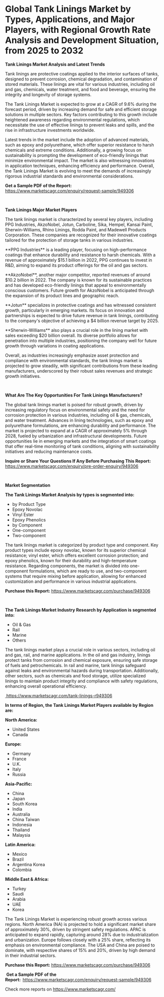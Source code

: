 <p><h1>Global Tank Linings Market by Types, Applications, and Major Players, with Regional Growth Rate Analysis and Development Situation, from 2025 to 2032</h1></p><p><strong>Tank Linings Market Analysis and Latest Trends</strong></p>
<p><p>Tank linings are protective coatings applied to the interior surfaces of tanks, designed to prevent corrosion, chemical degradation, and contamination of stored materials. These linings are vital for various industries, including oil and gas, chemicals, water treatment, and food and beverage, ensuring the integrity and longevity of storage systems.</p><p>The Tank Linings Market is expected to grow at a CAGR of 9.6% during the forecast period, driven by increasing demand for safe and efficient storage solutions in multiple sectors. Key factors contributing to this growth include heightened awareness regarding environmental regulations, which necessitate the use of effective linings to prevent leaks and spills, and the rise in infrastructure investments worldwide.</p><p>Latest trends in the market include the adoption of advanced materials, such as epoxy and polyurethane, which offer superior resistance to harsh chemicals and extreme conditions. Additionally, a growing focus on sustainability is prompting the development of eco-friendly linings that minimize environmental impact. The market is also witnessing innovations in application techniques, enhancing efficiency and performance. Overall, the Tank Linings Market is evolving to meet the demands of increasingly rigorous industrial standards and environmental considerations.</p></p>
<p><strong>Get a Sample PDF of the Report:&nbsp;</strong> <a href="https://www.marketscagr.com/enquiry/request-sample/949306?utm_campaign=1889&utm_medium=2&utm_source=Github&utm_content=ia&utm_term=30012025&utm_id=tank-linings">https://www.marketscagr.com/enquiry/request-sample/949306</a></p>
<p>&nbsp;</p>
<p><strong>Tank Linings Major Market Players</strong></p>
<p><p>The tank linings market is characterized by several key players, including PPG Industries, AkzoNobel, Jotun, Carboline, Sika, Hempel, Kansai Paint, Sherwin-Williams, Rhino Linings, Rodda Paint, and Madewell Products Corporation. These companies are recognized for their innovative coatings tailored for the protection of storage tanks in various industries.</p><p>**PPG Industries** is a leading player, focusing on high-performance coatings that enhance durability and resistance to harsh chemicals. With a revenue of approximately $15.1 billion in 2022, PPG continues to invest in R&D, aiming to expand its product offerings for the oil and gas sectors.</p><p>**AkzoNobel**, another major competitor, reported revenues of around $10.2 billion in 2022. The company is known for its sustainable practices and has developed eco-friendly linings that appeal to environmentally conscious customers. Future growth for AkzoNobel is anticipated through the expansion of its product lines and geographic reach.</p><p>**Jotun** specializes in protective coatings and has witnessed consistent growth, particularly in emerging markets. Its focus on innovation and partnerships is expected to drive future revenue in tank linings, contributing to the company's objective of achieving a $4 billion revenue target by 2025.</p><p>**Sherwin-Williams** also plays a crucial role in the lining market with sales exceeding $20 billion overall. Its diverse portfolio allows for penetration into multiple industries, positioning the company well for future growth through variations in coating applications.</p><p>Overall, as industries increasingly emphasize asset protection and compliance with environmental standards, the tank linings market is projected to grow steadily, with significant contributions from these leading manufacturers, underscored by their robust sales revenues and strategic growth initiatives.</p></p>
<p>&nbsp;</p>
<p><strong>What Are The Key Opportunities For Tank Linings Manufacturers?</strong></p>
<p><p>The global tank linings market is poised for robust growth, driven by increasing regulatory focus on environmental safety and the need for corrosion protection in various industries, including oil & gas, chemicals, and water treatment. Advances in lining technologies, such as epoxy and polyurethane formulations, are enhancing durability and performance. The market is projected to expand at a CAGR of approximately 5% through 2028, fueled by urbanization and infrastructural developments. Future opportunities lie in emerging markets and the integration of smart coatings that offer real-time monitoring of tank conditions, aligning with sustainability initiatives and reducing maintenance costs.</p></p>
<p><strong>Inquire or Share Your Questions If Any Before Purchasing This Report:</strong> <a href="https://www.marketscagr.com/enquiry/pre-order-enquiry/949306?utm_campaign=1889&utm_medium=2&utm_source=Github&utm_content=ia&utm_term=30012025&utm_id=tank-linings">https://www.marketscagr.com/enquiry/pre-order-enquiry/949306</a></p>
<p>&nbsp;</p>
<p><strong>Market Segmentation</strong></p>
<p><strong>The Tank Linings Market Analysis by types is segmented into:</strong></p>
<p><ul><li>by Product Type</li><li>Epoxy Novolac</li><li>Vinyl Ester</li><li>Epoxy Phenolics</li><li>by Component</li><li>One-component</li><li>Two-component</li></ul></p>
<p><p>The tank linings market is categorized by product type and component. Key product types include epoxy novolac, known for its superior chemical resistance; vinyl ester, which offers excellent corrosion protection; and epoxy phenolics, known for their durability and high-temperature resistance. Regarding components, the market is divided into one-component formulations, which are ready to use, and two-component systems that require mixing before application, allowing for enhanced customization and performance in various industrial applications.</p></p>
<p><strong>Purchase this Report:&nbsp;</strong><a href="https://www.marketscagr.com/purchase/949306?utm_campaign=1889&utm_medium=2&utm_source=Github&utm_content=ia&utm_term=30012025&utm_id=tank-linings">https://www.marketscagr.com/purchase/949306</a></p>
<p>&nbsp;</p>
<p><strong>The Tank Linings Market Industry Research by Application is segmented into:</strong></p>
<p><ul><li>Oil & Gas</li><li>Rail</li><li>Marine</li><li>Others</li></ul></p>
<p><p>The tank linings market plays a crucial role in various sectors, including oil and gas, rail, and marine applications. In the oil and gas industry, linings protect tanks from corrosion and chemical exposure, ensuring safe storage of fuels and petrochemicals. In rail and marine, tank linings safeguard against leaks and environmental hazards during transportation. Additionally, other sectors, such as chemicals and food storage, utilize specialized linings to maintain product integrity and compliance with safety regulations, enhancing overall operational efficiency.</p></p>
<p><a href="https://www.marketscagr.com/tank-linings-r949306?utm_campaign=1889&utm_medium=2&utm_source=Github&utm_content=ia&utm_term=30012025&utm_id=tank-linings">&nbsp;https://www.marketscagr.com/tank-linings-r949306</a></p>
<p><strong>In terms of Region, the Tank Linings Market Players available by Region are:</strong></p>
<p>
    <p> <strong> North America: </strong>
        <ul>
            <li>United States</li>
            <li>Canada</li>
        </ul>
        </p> 
    <p> <strong> Europe: </strong>
        <ul>
            <li>Germany</li>
            <li>France</li>
            <li>U.K.</li>
            <li>Italy</li>
            <li>Russia</li>
        </ul>
        </p> 
    <p> <strong> Asia-Pacific: </strong>
        <ul>
            <li>China</li>
            <li>Japan</li>
            <li>South Korea</li>
            <li>India</li>
            <li>Australia</li>
            <li>China Taiwan</li>
            <li>Indonesia</li>
            <li>Thailand</li>
            <li>Malaysia</li>
        </ul>
        </p> 
    <p> <strong> Latin America: </strong>
        <ul>
            <li>Mexico</li>
            <li>Brazil</li>
            <li>Argentina Korea</li>
            <li>Colombia</li>
        </ul>
        </p> 
    <p> <strong> Middle East & Africa: </strong>
        <ul>
            <li>Turkey</li>
            <li>Saudi</li>
            <li>Arabia</li>
            <li>UAE</li>
            <li>Korea</li>
        </ul>
    </p>
    </p>
<p><p>The Tank Linings Market is experiencing robust growth across various regions. North America (NA) is projected to hold a significant market share of approximately 30%, driven by stringent safety regulations. APAC is anticipated to expand rapidly, capturing around 28% due to industrialization and urbanization. Europe follows closely with a 25% share, reflecting its emphasis on environmental compliance. The USA and China are poised to dominate, with respective shares of 15% and 20%, driven by high demand in their industrial sectors.</p></p>
<p><strong>Purchase this Report: </strong><a href="https://www.marketscagr.com/purchase/949306?utm_campaign=1889&utm_medium=2&utm_source=Github&utm_content=ia&utm_term=30012025&utm_id=tank-linings">https://www.marketscagr.com/purchase/949306</a></p>
<p>&nbsp;<strong>Get a Sample PDF of the Report:&nbsp;&nbsp;</strong><a href="https://www.marketscagr.com/enquiry/request-sample/949306?utm_campaign=1889&utm_medium=2&utm_source=Github&utm_content=ia&utm_term=30012025&utm_id=tank-linings">https://www.marketscagr.com/enquiry/request-sample/949306</a></p>
<p><strong></strong></p>
<p>Check more reports on <a href="https://www.marketscagr.com/?utm_campaign=1889&utm_medium=2&utm_source=Github&utm_content=ia&utm_term=30012025&utm_id=tank-linings">https://www.marketscagr.com/</a></p>